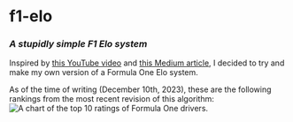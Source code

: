 # f1-elo
### _A stupidly simple F1 Elo system_

Inspired by [this YouTube video](https://www.youtube.com/watch?v=U16a8tdrbII) and [this Medium article](https://towardsdatascience.com/developing-an-elo-based-data-driven-ranking-system-for-2v2-multiplayer-games-7689f7d42a53), I decided to try and make my own version of a Formula One Elo system.

As of the time of writing (December 10th, 2023), these are the following rankings from the most recent revision of this algorithm:  
![A chart of the top 10 ratings of Formula One drivers.](https://github.com/LeftistTachyon/f1-elo/assets/24881514/01ffd1a8-8d18-4518-b43f-35f9eaaa2ae1)
